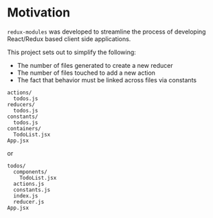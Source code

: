 # Motivation

`redux-modules` was developed to streamline the process of developing React/Redux based client side applications. 

This project sets out to simplify the following:
- The number of files generated to create a new reducer
- The number of files touched to add a new action
- The fact that behavior must be linked across files via constants

```
actions/
  todos.js
reducers/
  todos.js
constants/
  todos.js
containers/
  TodoList.jsx
App.jsx
```

or

```
todos/
  components/
    TodoList.jsx
  actions.js
  constants.js
  index.js
  reducer.js
App.jsx
```


